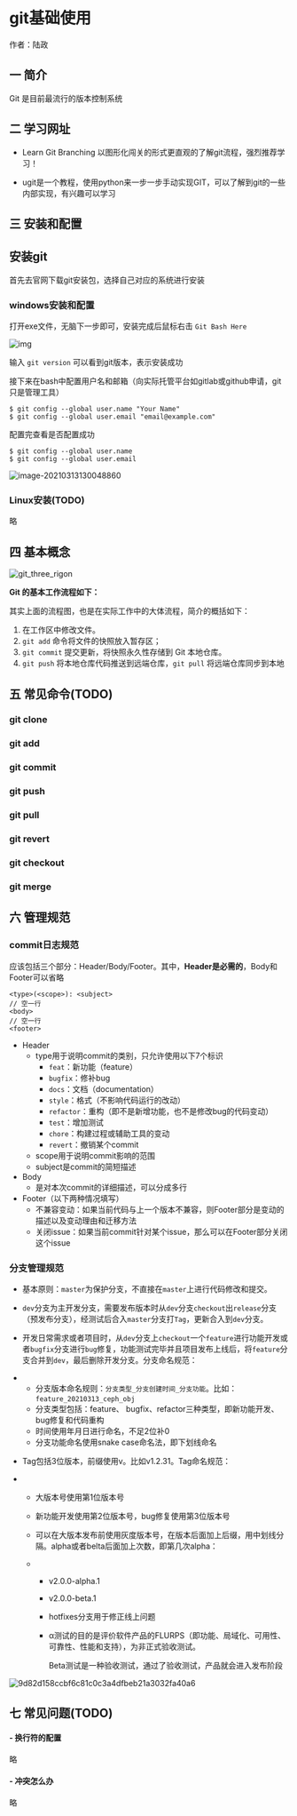 # git基础使用

作者：陆政



## 一 简介

Git 是目前最流行的版本控制系统





## 二 学习网址

- Learn Git Branching 以图形化闯关的形式更直观的了解git流程，强烈推荐学习！

[Learn Git Branching]: https://learngitbranching.js.org/?locale=zh_CN



- ugit是一个教程，使用python来一步一步手动实现GIT，可以了解到git的一些内部实现，有兴趣可以学习

[ugit]: https://www.leshenko.net/p/ugit/





## 三 安装和配置

## 安装git

首先去官网下载git安装包，选择自己对应的系统进行安装

[git官网]: https://git-scm.com/downloads



### windows安装和配置

 打开exe文件，无脑下一步即可，安装完成后鼠标右击 `Git Bash Here`

 ![img](git基础使用.assets/2017070918242821.jpg)

输入 `git version` 可以看到git版本，表示安装成功

接下来在bash中配置用户名和邮箱（向实际托管平台如gitlab或github申请，git只是管理工具）

```
$ git config --global user.name "Your Name"
$ git config --global user.email "email@example.com"
```

配置完查看是否配置成功

```
$ git config --global user.name
$ git config --global user.email
```

 ![image-20210313130048860](git基础使用.assets/image-20210313130048860.png)



### Linux安装(TODO)

略





## 四 基本概念

 ![git_three_rigon](git基础使用.assets/git_three_rigon.png)

**Git 的基本工作流程如下：**

其实上面的流程图，也是在实际工作中的大体流程，简介的概括如下：

1. 在工作区中修改文件。
2. `git add` 命令将文件的快照放入暂存区；
3. `git commit` 提交更新，将快照永久性存储到 Git 本地仓库。
4. `git push` 将本地仓库代码推送到远端仓库，`git pull` 将远端仓库同步到本地





## 五 常见命令(TODO)

### git clone

### git add

### git commit

### git push

### git pull

### git revert

### git checkout

### git merge







## 六 管理规范

### commit日志规范

应该包括三个部分：Header/Body/Footer。其中，**Header是必需的**，Body和Footer可以省略

```
<type>(<scope>): <subject>
// 空一行
<body>
// 空一行
<footer>
```

- Header
  - type用于说明commit的类别，只允许使用以下7个标识
    - `feat`：新功能（feature）
    - `bugfix`：修补bug
    - `docs`：文档（documentation）
    - `style`：格式（不影响代码运行的改动）
    - `refactor`：重构（即不是新增功能，也不是修改bug的代码变动）
    - `test`：增加测试
    - `chore`：构建过程或辅助工具的变动
    - `revert`：撤销某个commit
  - scope用于说明commit影响的范围
  - subject是commit的简短描述
- Body
  - 是对本次commit的详细描述，可以分成多行
- Footer（以下两种情况填写）
  - 不兼容变动：如果当前代码与上一个版本不兼容，则Footer部分是变动的描述以及变动理由和迁移方法
  - 关闭issue：如果当前commit针对某个issue，那么可以在Footer部分关闭这个issue



### 分支管理规范

- 基本原则：`master`为保护分支，不直接在`master`上进行代码修改和提交。

- `dev`分支为主开发分支，需要发布版本时从`dev`分支`checkout`出`release`分支（预发布分支），经测试后合入`master`分支打`Tag`，更新合入到`dev`分支。

- 开发日常需求或者项目时，从`dev`分支上`checkout`一个`feature`进行功能开发或者`bugfix`分支进行`bug`修复，功能测试完毕并且项目发布上线后，将`feature`分支合并到`dev`，最后删除开发分支。分支命名规范：

- - 分支版本命名规则：`分支类型_分支创建时间_分支功能`。比如：`feature_20210313_ceph_obj`
  - 分支类型包括：feature、 bugfix、refactor三种类型，即新功能开发、bug修复和代码重构
  - 时间使用年月日进行命名，不足2位补0
  - 分支功能命名使用snake case命名法，即下划线命名

- Tag包括3位版本，前缀使用v。比如v1.2.31。Tag命名规范：

- - 大版本号使用第1位版本号

  - 新功能开发使用第2位版本号，bug修复使用第3位版本号

  - 可以在大版本发布前使用灰度版本号，在版本后面加上后缀，用中划线分隔。alpha或者belta后面加上次数，即第几次alpha：

  - - v2.0.0-alpha.1

    - v2.0.0-beta.1

    - hotfixes分支用于修正线上问题

    - α测试的目的是评价软件产品的FLURPS（即功能、局域化、可用性、可靠性、性能和支持），为非正式验收测试。

      Beta测试是一种验收测试，通过了验收测试，产品就会进入发布阶段

 ![9d82d158ccbf6c81c0c3a4dfbeb21a3032fa40a6](git基础使用.assets/9d82d158ccbf6c81c0c3a4dfbeb21a3032fa40a6-1615624245422.jpeg)





## 七 常见问题(TODO)

#### - 换行符的配置

略

#### - 冲突怎么办

略





